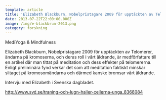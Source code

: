```yaml
---
template: article
title: 'Elizabeth Blackburn, Nobelpristagare 2009 för upptäckten av Telomerer'
date: 2013-07-22T22:00:00.000Z
image: /img/e-blackbrun-2013.png
category: forskning
---
```

MediYoga & Mindfulness

Elizabeth Blackburn, Nobelpristagare 2009 för upptäckten av Telomerer, ändarna på kromoserna, och deras roll i vårt åldrande, är medförfattare till en artikel där man tittat på meditation och dess effekter på telomererna. Enligt preliminära fynd verkar det som att meditation faktiskt minskar slitaget på kromosomändarna och därmed kanske bromsar vårt åldrande.

Intervju med Elizabeth i Svenska dagbladet.

http://www.svd.se/traning-och-lugn-haller-cellerna-unga_8368084